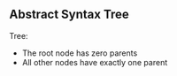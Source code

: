 ## Abstract Syntax **Tree**

Tree:
- The root node has zero parents
- All other nodes have exactly one parent

<!-- demo: vs recipe.xml -->

